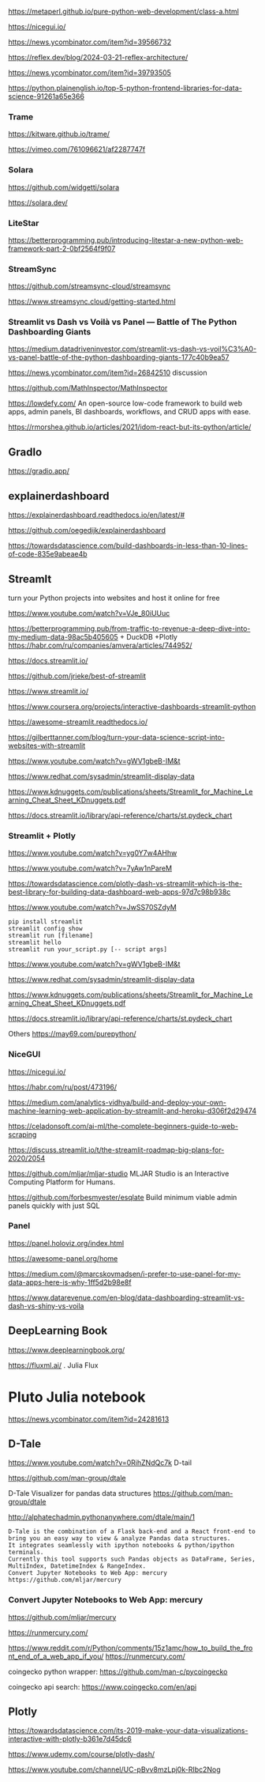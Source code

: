 https://metaperl.github.io/pure-python-web-development/class-a.html

https://nicegui.io/

https://news.ycombinator.com/item?id=39566732

https://reflex.dev/blog/2024-03-21-reflex-architecture/

https://news.ycombinator.com/item?id=39793505

https://python.plainenglish.io/top-5-python-frontend-libraries-for-data-science-91261a65e366

### Trame 
https://kitware.github.io/trame/

https://vimeo.com/761096621/af2287747f

### Solara 
https://github.com/widgetti/solara

https://solara.dev/

### LiteStar

https://betterprogramming.pub/introducing-litestar-a-new-python-web-framework-part-2-0bf2564f9f07

### StreamSync

https://github.com/streamsync-cloud/streamsync

https://www.streamsync.cloud/getting-started.html


### Streamlit vs Dash vs Voilà vs Panel — Battle of The Python Dashboarding Giants 

https://medium.datadriveninvestor.com/streamlit-vs-dash-vs-voil%C3%A0-vs-panel-battle-of-the-python-dashboarding-giants-177c40b9ea57

https://news.ycombinator.com/item?id=26842510 discussion

https://github.com/MathInspector/MathInspector

https://lowdefy.com/  An open-source low-code framework to build web apps, admin panels, BI dashboards, workflows, and CRUD apps with ease.

https://rmorshea.github.io/articles/2021/idom-react-but-its-python/article/

## GradIo

https://gradio.app/

## explainerdashboard

https://explainerdashboard.readthedocs.io/en/latest/#

https://github.com/oegedijk/explainerdashboard

https://towardsdatascience.com/build-dashboards-in-less-than-10-lines-of-code-835e9abeae4b

## StreamIt

turn your Python projects into websites and host it online for free

https://www.youtube.com/watch?v=VJe_80iUUuc


https://betterprogramming.pub/from-traffic-to-revenue-a-deep-dive-into-my-medium-data-98ac5b405605 + DuckDB +Plotly
https://habr.com/ru/companies/amvera/articles/744952/

https://docs.streamlit.io/

https://github.com/jrieke/best-of-streamlit

<https://www.streamlit.io/>

https://www.coursera.org/projects/interactive-dashboards-streamlit-python

https://awesome-streamlit.readthedocs.io/

<https://gilberttanner.com/blog/turn-your-data-science-script-into-websites-with-streamlit>


https://www.youtube.com/watch?v=gWV1gbeB-IM&t

https://www.redhat.com/sysadmin/streamlit-display-data

https://www.kdnuggets.com/publications/sheets/Streamlit_for_Machine_Learning_Cheat_Sheet_KDnuggets.pdf

https://docs.streamlit.io/library/api-reference/charts/st.pydeck_chart


### Streamlit + Plotly

https://www.youtube.com/watch?v=yg0Y7w4AHhw

https://www.youtube.com/watch?v=7yAw1nPareM

https://towardsdatascience.com/plotly-dash-vs-streamlit-which-is-the-best-library-for-building-data-dashboard-web-apps-97d7c98b938c

<https://www.youtube.com/watch?v=JwSS70SZdyM>

```
pip install streamlit
streamlit config show
streamlit run [filename]
streamlit hello
streamlit run your_script.py [-- script args]
```


https://www.youtube.com/watch?v=gWV1gbeB-IM&t

https://www.redhat.com/sysadmin/streamlit-display-data

https://www.kdnuggets.com/publications/sheets/Streamlit_for_Machine_Learning_Cheat_Sheet_KDnuggets.pdf

https://docs.streamlit.io/library/api-reference/charts/st.pydeck_chart

Others
https://may69.com/purepython/

###  NiceGUI
https://nicegui.io/


<https://habr.com/ru/post/473196/>

https://medium.com/analytics-vidhya/build-and-deploy-your-own-machine-learning-web-application-by-streamlit-and-heroku-d306f2d29474



https://celadonsoft.com/ai-ml/the-complete-beginners-guide-to-web-scraping

<https://discuss.streamlit.io/t/the-streamlit-roadmap-big-plans-for-2020/2054>


<https://github.com/mljar/mljar-studio> MLJAR Studio is an Interactive Computing Platform for Humans.


<https://github.com/forbesmyester/esqlate>  Build minimum viable admin panels quickly with just SQL


### Panel
https://panel.holoviz.org/index.html

https://awesome-panel.org/home

https://medium.com/@marcskovmadsen/i-prefer-to-use-panel-for-my-data-apps-here-is-why-1ff5d2b98e8f

https://www.datarevenue.com/en-blog/data-dashboarding-streamlit-vs-dash-vs-shiny-vs-voila


## DeepLearning Book
<https://www.deeplearningbook.org/>

<https://fluxml.ai/> .  Julia Flux


# Pluto Julia notebook
https://news.ycombinator.com/item?id=24281613


## D-Tale
<https://www.youtube.com/watch?v=0RihZNdQc7k> D-tail

<https://github.com/man-group/dtale>

D-Tale Visualizer for pandas data structures
https://github.com/man-group/dtale

http://alphatechadmin.pythonanywhere.com/dtale/main/1
```
D-Tale is the combination of a Flask back-end and a React front-end to bring you an easy way to view & analyze Pandas data structures.
It integrates seamlessly with ipython notebooks & python/ipython terminals.
Currently this tool supports such Pandas objects as DataFrame, Series, MultiIndex, DatetimeIndex & RangeIndex.
Convert Jupyter Notebooks to Web App: mercury
https://github.com/mljar/mercury
```

### Convert Jupyter Notebooks to Web App: mercury

https://github.com/mljar/mercury

https://runmercury.com/

https://www.reddit.com/r/Python/comments/15z1amc/how_to_build_the_front_end_of_a_web_app_if_you/
https://runmercury.com/

 

coingecko python wrapper: <https://github.com/man-c/pycoingecko>

coingecko api search: <https://www.coingecko.com/en/api>

## Plotly

<https://towardsdatascience.com/its-2019-make-your-data-visualizations-interactive-with-plotly-b361e7d45dc6>

<https://www.udemy.com/course/plotly-dash/>

<https://www.youtube.com/channel/UC-pBvv8mzLpj0k-RIbc2Nog>
